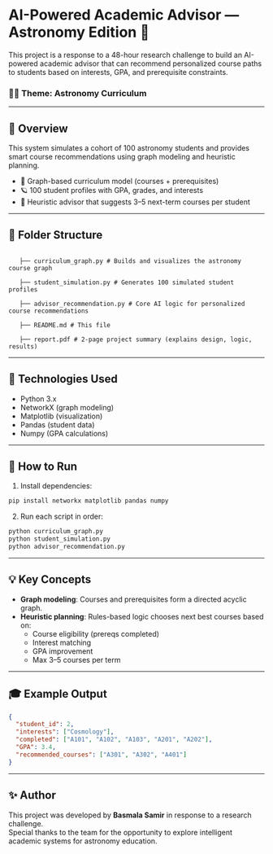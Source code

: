 # AI-Powered Academic Advisor — Astronomy Edition 🌌

This project is a response to a 48-hour research challenge to build an AI-powered academic advisor that can recommend personalized course paths to students based on interests, GPA, and prerequisite constraints. 

### 👩‍🚀 Theme: Astronomy Curriculum

---

## 📘 Overview

This system simulates a cohort of 100 astronomy students and provides smart course recommendations using graph modeling and heuristic planning.

- 🧠 Graph-based curriculum model (courses + prerequisites)
- 🪐 100 student profiles with GPA, grades, and interests
- 🤖 Heuristic advisor that suggests 3–5 next-term courses per student

---


## 📂 Folder Structure 
```

   ├── curriculum_graph.py # Builds and visualizes the astronomy course graph 

   ├── student_simulation.py # Generates 100 simulated student profiles

   ├── advisor_recommendation.py # Core AI logic for personalized course recommendations

   ├── README.md # This file

   ├── report.pdf # 2-page project summary (explains design, logic, results) 

```      



---

## 🧱 Technologies Used

- Python 3.x
- NetworkX (graph modeling)
- Matplotlib (visualization)
- Pandas (student data)
- Numpy (GPA calculations)


---

## 🔧 How to Run

1. Install dependencies:

```bash
pip install networkx matplotlib pandas numpy
```

2. Run each script in order:
```bash
python curriculum_graph.py
python student_simulation.py
python advisor_recommendation.py
```

---

## 💡 Key Concepts

- **Graph modeling**: Courses and prerequisites form a directed acyclic graph.
- **Heuristic planning**: Rules-based logic chooses next best courses based on:
  - Course eligibility (prereqs completed)
  - Interest matching
  - GPA improvement
  - Max 3–5 courses per term

---

## 🎓 Example Output

```json
{
  "student_id": 2,
  "interests": ["Cosmology"],
  "completed": ["A101", "A102", "A103", "A201", "A202"],
  "GPA": 3.4,
  "recommended_courses": ["A301", "A302", "A401"]
}

```
---

## ✨ Author

This project was developed by **Basmala Samir** in response to a research challenge.  
Special thanks to the team for the opportunity to explore intelligent academic systems for astronomy education.




